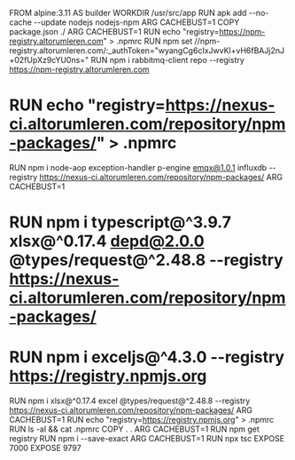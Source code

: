 FROM alpine:3.11 AS builder
WORKDIR /usr/src/app
RUN apk add --no-cache --update nodejs nodejs-npm 
ARG CACHEBUST=1
COPY package.json ./
ARG CACHEBUST=1
RUN echo "registry=https://npm-registry.altorumleren.com" > .npmrc
RUN npm set //npm-registry.altorumleren.com/:_authToken="wyangCg6cIxJwvKl+vH6fBAJj2nJ+02fUpXz9cYU0ns="
RUN npm i rabbitmq-client repo --registry https://npm-registry.altorumleren.com
# RUN echo "registry=https://nexus-ci.altorumleren.com/repository/npm-packages/" > .npmrc
RUN npm i node-aop exception-handler p-engine emqx@1.0.1 influxdb --registry https://nexus-ci.altorumleren.com/repository/npm-packages/
ARG CACHEBUST=1
# RUN npm i  typescript@^3.9.7 xlsx@^0.17.4  depd@2.0.0 @types/request@^2.48.8 --registry https://nexus-ci.altorumleren.com/repository/npm-packages/
# RUN npm i exceljs@^4.3.0 --registry https://registry.npmjs.org
RUN npm i xlsx@^0.17.4 excel @types/request@^2.48.8 --registry https://nexus-ci.altorumleren.com/repository/npm-packages/
ARG CACHEBUST=1
RUN echo "registry=https://registry.npmjs.org" > .npmrc
RUN ls -al && cat .npmrc
COPY . .
ARG CACHEBUST=1
RUN npm get registry
RUN npm i --save-exact
ARG CACHEBUST=1
RUN npx tsc
EXPOSE 7000
EXPOSE 9797

